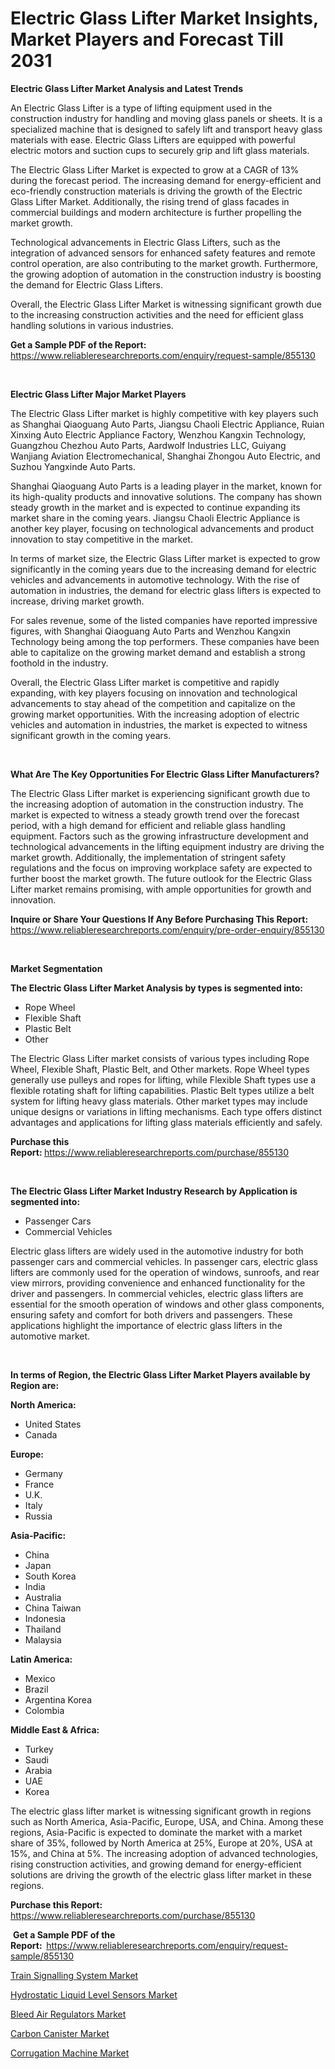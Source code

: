 <p><h1>Electric Glass Lifter Market Insights, Market Players and Forecast Till 2031</h1></p><p><strong>Electric Glass Lifter Market Analysis and Latest Trends</strong></p>
<p><p>An Electric Glass Lifter is a type of lifting equipment used in the construction industry for handling and moving glass panels or sheets. It is a specialized machine that is designed to safely lift and transport heavy glass materials with ease. Electric Glass Lifters are equipped with powerful electric motors and suction cups to securely grip and lift glass materials.</p><p>The Electric Glass Lifter Market is expected to grow at a CAGR of 13% during the forecast period. The increasing demand for energy-efficient and eco-friendly construction materials is driving the growth of the Electric Glass Lifter Market. Additionally, the rising trend of glass facades in commercial buildings and modern architecture is further propelling the market growth.</p><p>Technological advancements in Electric Glass Lifters, such as the integration of advanced sensors for enhanced safety features and remote control operation, are also contributing to the market growth. Furthermore, the growing adoption of automation in the construction industry is boosting the demand for Electric Glass Lifters.</p><p>Overall, the Electric Glass Lifter Market is witnessing significant growth due to the increasing construction activities and the need for efficient glass handling solutions in various industries.</p></p>
<p><strong>Get a Sample PDF of the Report:&nbsp;</strong> <a href="https://www.reliableresearchreports.com/enquiry/request-sample/855130">https://www.reliableresearchreports.com/enquiry/request-sample/855130</a></p>
<p>&nbsp;</p>
<p><strong>Electric Glass Lifter Major Market Players</strong></p>
<p><p>The Electric Glass Lifter market is highly competitive with key players such as Shanghai Qiaoguang Auto Parts, Jiangsu Chaoli Electric Appliance, Ruian Xinxing Auto Electric Appliance Factory, Wenzhou Kangxin Technology, Guangzhou Chezhou Auto Parts, Aardwolf Industries LLC, Guiyang Wanjiang Aviation Electromechanical, Shanghai Zhongou Auto Electric, and Suzhou Yangxinde Auto Parts.</p><p>Shanghai Qiaoguang Auto Parts is a leading player in the market, known for its high-quality products and innovative solutions. The company has shown steady growth in the market and is expected to continue expanding its market share in the coming years. Jiangsu Chaoli Electric Appliance is another key player, focusing on technological advancements and product innovation to stay competitive in the market. </p><p>In terms of market size, the Electric Glass Lifter market is expected to grow significantly in the coming years due to the increasing demand for electric vehicles and advancements in automotive technology. With the rise of automation in industries, the demand for electric glass lifters is expected to increase, driving market growth.</p><p>For sales revenue, some of the listed companies have reported impressive figures, with Shanghai Qiaoguang Auto Parts and Wenzhou Kangxin Technology being among the top performers. These companies have been able to capitalize on the growing market demand and establish a strong foothold in the industry.</p><p>Overall, the Electric Glass Lifter market is competitive and rapidly expanding, with key players focusing on innovation and technological advancements to stay ahead of the competition and capitalize on the growing market opportunities. With the increasing adoption of electric vehicles and automation in industries, the market is expected to witness significant growth in the coming years.</p></p>
<p>&nbsp;</p>
<p><strong>What Are The Key Opportunities For Electric Glass Lifter Manufacturers?</strong></p>
<p><p>The Electric Glass Lifter market is experiencing significant growth due to the increasing adoption of automation in the construction industry. The market is expected to witness a steady growth trend over the forecast period, with a high demand for efficient and reliable glass handling equipment. Factors such as the growing infrastructure development and technological advancements in the lifting equipment industry are driving the market growth. Additionally, the implementation of stringent safety regulations and the focus on improving workplace safety are expected to further boost the market growth. The future outlook for the Electric Glass Lifter market remains promising, with ample opportunities for growth and innovation.</p></p>
<p><strong>Inquire or Share Your Questions If Any Before Purchasing This Report:</strong> <a href="https://www.reliableresearchreports.com/enquiry/pre-order-enquiry/855130">https://www.reliableresearchreports.com/enquiry/pre-order-enquiry/855130</a></p>
<p>&nbsp;</p>
<p><strong>Market Segmentation</strong></p>
<p><strong>The Electric Glass Lifter Market Analysis by types is segmented into:</strong></p>
<p><ul><li>Rope Wheel</li><li>Flexible Shaft</li><li>Plastic Belt</li><li>Other</li></ul></p>
<p><p>The Electric Glass Lifter market consists of various types including Rope Wheel, Flexible Shaft, Plastic Belt, and Other markets. Rope Wheel types generally use pulleys and ropes for lifting, while Flexible Shaft types use a flexible rotating shaft for lifting capabilities. Plastic Belt types utilize a belt system for lifting heavy glass materials. Other market types may include unique designs or variations in lifting mechanisms. Each type offers distinct advantages and applications for lifting glass materials efficiently and safely.</p></p>
<p><strong>Purchase this Report:&nbsp;</strong><a href="https://www.reliableresearchreports.com/purchase/855130">https://www.reliableresearchreports.com/purchase/855130</a></p>
<p>&nbsp;</p>
<p><strong>The Electric Glass Lifter Market Industry Research by Application is segmented into:</strong></p>
<p><ul><li>Passenger Cars</li><li>Commercial Vehicles</li></ul></p>
<p><p>Electric glass lifters are widely used in the automotive industry for both passenger cars and commercial vehicles. In passenger cars, electric glass lifters are commonly used for the operation of windows, sunroofs, and rear view mirrors, providing convenience and enhanced functionality for the driver and passengers. In commercial vehicles, electric glass lifters are essential for the smooth operation of windows and other glass components, ensuring safety and comfort for both drivers and passengers. These applications highlight the importance of electric glass lifters in the automotive market.</p></p>
<p>&nbsp;</p>
<p><strong>In terms of Region, the Electric Glass Lifter Market Players available by Region are:</strong></p>
<p>
    <p> <strong> North America: </strong>
        <ul>
            <li>United States</li>
            <li>Canada</li>
        </ul>
        </p> 
    <p> <strong> Europe: </strong>
        <ul>
            <li>Germany</li>
            <li>France</li>
            <li>U.K.</li>
            <li>Italy</li>
            <li>Russia</li>
        </ul>
        </p> 
    <p> <strong> Asia-Pacific: </strong>
        <ul>
            <li>China</li>
            <li>Japan</li>
            <li>South Korea</li>
            <li>India</li>
            <li>Australia</li>
            <li>China Taiwan</li>
            <li>Indonesia</li>
            <li>Thailand</li>
            <li>Malaysia</li>
        </ul>
        </p> 
    <p> <strong> Latin America: </strong>
        <ul>
            <li>Mexico</li>
            <li>Brazil</li>
            <li>Argentina Korea</li>
            <li>Colombia</li>
        </ul>
        </p> 
    <p> <strong> Middle East & Africa: </strong>
        <ul>
            <li>Turkey</li>
            <li>Saudi</li>
            <li>Arabia</li>
            <li>UAE</li>
            <li>Korea</li>
        </ul>
    </p>
    </p>
<p><p>The electric glass lifter market is witnessing significant growth in regions such as North America, Asia-Pacific, Europe, USA, and China. Among these regions, Asia-Pacific is expected to dominate the market with a market share of 35%, followed by North America at 25%, Europe at 20%, USA at 15%, and China at 5%. The increasing adoption of advanced technologies, rising construction activities, and growing demand for energy-efficient solutions are driving the growth of the electric glass lifter market in these regions.</p></p>
<p><strong>Purchase this Report: </strong><a href="https://www.reliableresearchreports.com/purchase/855130">https://www.reliableresearchreports.com/purchase/855130</a></p>
<p>&nbsp;<strong>Get a Sample PDF of the Report:&nbsp;&nbsp;</strong><a href="https://www.reliableresearchreports.com/enquiry/request-sample/855130">https://www.reliableresearchreports.com/enquiry/request-sample/855130</a></p>
<p><strong></strong></p>
<p><p><a href="https://github.com/josesg55/Market-Research-Report-List-1/blob/main/train-signalling-system-market.md">Train Signalling System Market</a></p><p><a href="https://issuu.com/reportprime-2/docs/hydrostatic-liquid-level-sensors-market-size-2030.">Hydrostatic Liquid Level Sensors Market</a></p><p><a href="https://issuu.com/reportprime-2/docs/bleed-air-regulators-market-size-2030.pptx">Bleed Air Regulators Market</a></p><p><a href="https://github.com/mancsybtousav/Market-Research-Report-List-1/blob/main/carbon-canister-market.md">Carbon Canister Market</a></p><p><a href="https://cedar-agate-3da.notion.site/Corrugation-Machine-Market-A-Comprehensive-Report-of-its-Market-Share-Growth-Trends-2024-2031-a21c4b83cc7c41269cd563dd2748eaef">Corrugation Machine Market</a></p></p>